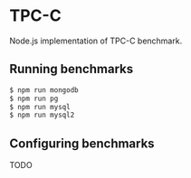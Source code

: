 # TPC-C

Node.js implementation of TPC-C benchmark.

## Running benchmarks

```bash
$ npm run mongodb
$ npm run pg
$ npm run mysql
$ npm run mysql2
```

## Configuring benchmarks

TODO